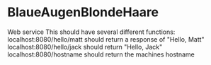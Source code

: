 # BlaueAugenBlondeHaare
Web service
This should have several different functions:
localhost:8080/hello/matt should return a response of "Hello, Matt"
localhost:8080/hello/jack should return "Hello, Jack"
localhost:8080/hostname should return the machines hostname
